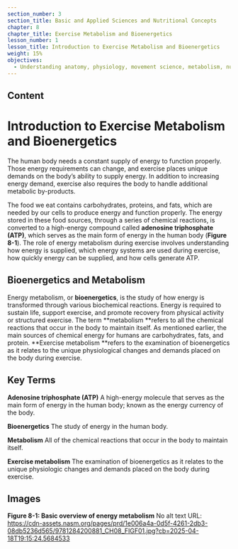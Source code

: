 ```yaml
---
section_number: 3
section_title: Basic and Applied Sciences and Nutritional Concepts
chapter: 8
chapter_title: Exercise Metabolism and Bioenergetics
lesson_number: 1
lesson_title: Introduction to Exercise Metabolism and Bioenergetics
weight: 15%
objectives:
  - Understanding anatomy, physiology, movement science, metabolism, nutrition, and supplementation.
---
```


## Content
# Introduction to Exercise Metabolism and Bioenergetics

The human body needs a constant supply of energy to function properly. Those energy requirements can change, and exercise places unique demands on the body’s ability to supply energy. In addition to increasing energy demand, exercise also requires the body to handle additional metabolic by-products.

The food we eat contains carbohydrates, proteins, and fats, which are needed by our cells to produce energy and function properly. The energy stored in these food sources, through a series of chemical reactions, is converted to a high-energy compound called **adenosine triphosphate (ATP)**, which serves as the main form of energy in the human body (**Figure 8-1**). The role of energy metabolism during exercise involves understanding how energy is supplied, which energy systems are used during exercise, how quickly energy can be supplied, and how cells generate ATP.

## Bioenergetics and Metabolism 

Energy metabolism, or **bioenergetics**, is the study of how energy is transformed through various biochemical reactions. Energy is required to sustain life, support exercise, and pro­mote recovery from physical activity or structured exercise. The term **metabolism **refers to all the chemical reactions that occur in the body to maintain itself. As mentioned earlier, the main sources of chemical energy for humans are carbohydrates, fats, and protein. **Exercise metabolism **refers to the examination of bioenergetics as it relates to the unique physiological changes and demands placed on the body during exercise.

## Key Terms

**Adenosine triphosphate (ATP)**
A high-energy molecule that serves as the main form of energy in the human body; known as the energy currency of the body.

**Bioenergetics**
The study of energy in the human body.

**Metabolism**
All of the chemical reactions that occur in the body to maintain itself.

**Exercise metabolism**
The examination of bioenergetics as it relates to the unique physiologic changes and demands placed on the body during exercise.

## Images

**Figure 8-1: Basic overview of energy metabolism**
No alt text
URL: https://cdn-assets.nasm.org/pages/prd/1e006a4a-0d5f-4261-2db3-08db5236d565/9781284200881_CH08_FIGF01.jpg?cb=2025-04-18T19:15:24.5684533